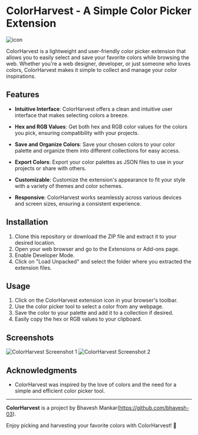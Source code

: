 # ColorHarvest - A Simple Color Picker Extension

![icon](https://github.com/bhavesh-03/ColorHarvest-Chrome-Extension/assets/97275829/353ac77e-8f12-48b8-9669-8109af5273bb)

ColorHarvest is a lightweight and user-friendly color picker extension that allows you to easily select and save your favorite colors while browsing the web. Whether you're a web designer, developer, or just someone who loves colors, ColorHarvest makes it simple to collect and manage your color inspirations.

## Features

- **Intuitive Interface**: ColorHarvest offers a clean and intuitive user interface that makes selecting colors a breeze.

- **Hex and RGB Values**: Get both hex and RGB color values for the colors you pick, ensuring compatibility with your projects.

- **Save and Organize Colors**: Save your chosen colors to your color palette and organize them into different collections for easy access.

- **Export Colors**: Export your color palettes as JSON files to use in your projects or share with others.

- **Customizable**: Customize the extension's appearance to fit your style with a variety of themes and color schemes.

- **Responsive**: ColorHarvest works seamlessly across various devices and screen sizes, ensuring a consistent experience.

## Installation

1. Clone this repository or download the ZIP file and extract it to your desired location.
2. Open your web browser and go to the Extensions or Add-ons page.
3. Enable Developer Mode.
4. Click on "Load Unpacked" and select the folder where you extracted the extension files.

## Usage

1. Click on the ColorHarvest extension icon in your browser's toolbar.
2. Use the color picker tool to select a color from any webpage.
3. Save the color to your palette and add it to a collection if desired.
4. Easily copy the hex or RGB values to your clipboard.

## Screenshots

![ColorHarvest Screenshot 1](https://example.com/screenshot-1.png)
![ColorHarvest Screenshot 2](https://example.com/screenshot-2.png)


## Acknowledgments

- ColorHarvest was inspired by the love of colors and the need for a simple and efficient color picker tool.

---

**ColorHarvest** is a project by Bhavesh Mankar(https://github.com/bhavesh-03).

Enjoy picking and harvesting your favorite colors with ColorHarvest! 🌈
